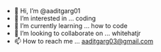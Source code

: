 - 👋 Hi, I’m @aaditgarg01
- 👀 I’m interested in ... coding
- 🌱 I’m currently learning ... how to code
- 💞️ I’m looking to collaborate on ... whitehatjr
- 📫 How to reach me ... aaditgarg03@gmail.com

<!---
aaditgarg01/aaditgarg01 is a ✨ special ✨ repository because its `README.md` (this file) appears on your GitHub profile.
You can click the Preview link to take a look at your changes.
--->
